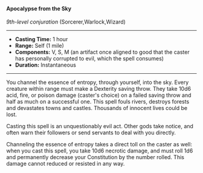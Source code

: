 #### Apocalypse from the Sky
*9th-level conjuration* (Sorcerer,Warlock,Wizard)
___
- **Casting Time:** 1 hour
- **Range:** Self (1 mile)
- **Components:** V, S, M (an artifact once aligned to good that the caster has personally corrupted to evil, which the spell consumes)
- **Duration:** Instantaneous
---
You channel the essence of entropy, through yourself, into the sky. Every creature within range must make a Dexterity saving throw. They take 10d6 acid, fire, or poison damage (caster's choice) on a failed saving throw and half as much on a successful one. This spell fouls rivers, destroys forests and devastates towns and castles. Thousands of innocent lives could be lost.

Casting this spell is an unquestionably evil act. Other gods take notice, and often warn their followers or send servants to deal with you directly.

Channeling the essence of entropy takes a direct toll on the caster as well: when you cast this spell, you take 10d6 necrotic damage, and must roll 1d6 and permanently decrease your Constitution by the number rolled. This damage cannot reduced or resisted in any way.
